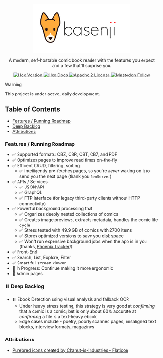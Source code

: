 <p align="center">
  <picture>
    <source media="(prefers-color-scheme: dark)" srcset="https://raw.githubusercontent.com/camatcode/basenji/refs/heads/main/assets/basenji-logo-dark2.png">
    <source media="(prefers-color-scheme: light)" srcset="https://raw.githubusercontent.com/camatcode/basenji/refs/heads/main/assets/basenji-logo-light2.png">
    <img alt="basenji logo" src="https://raw.githubusercontent.com/camatcode/basenji/refs/heads/main/assets/basenji-logo-light2.png" width="320">
  </picture>
</p>

<p align="center">
  A modern, self-hostable comic book reader with the features you expect and a few that'll surprise you.
</p>


<p align="center">
  <a href="https://hex.pm/packages/basenji">
    <img alt="Hex Version" src="https://img.shields.io/hexpm/v/basenji.svg">
  </a>

  <a href="https://hexdocs.pm/basenji">
    <img alt="Hex Docs" src="http://img.shields.io/badge/hex.pm-docs-green.svg?style=flat">
  </a
  -->
  
  <a href="https://opensource.org/licenses/Apache-2.0">
    <img alt="Apache 2 License" src="https://img.shields.io/hexpm/l/oban">
  </a>

<a href="https://mastodon.social/@scrum_log" target="_blank" rel="noopener noreferrer">
    <img alt="Mastodon Follow" src="https://img.shields.io/badge/mastodon-%40scrum__log%40mastodon.social-purple?color=6364ff">
  </a>

</p>


> [!WARNING]  
> This project is under active, daily development.



## Table of Contents

- [Features / Running Roadmap](#features--running-roadmap)
- [Deep Backlog](#deep-backlog)
- [Attributions](#attributions)


### Features / Running Roadmap

* ✅ Supported formats:  CBZ, CBR, CBT, CB7, and PDF
* ✅ Optimizes pages to improve read times on-the-fly
* ✅ Efficent CRUD, filtering, sorting
  *  ✅ Intelligently pre-fetches pages, so you're *never* waiting on it to send you the next page (thank you `GenServer`)
* ✅ APIs / Services
  * ✅ JSON:API
  * ✅ GraphQL
  * ✅ FTP interface (for legacy third-party clients without HTTP connectivity)
* ✅ Powerful background processing that
  * ✅ Organizes deeply nested collections of comics
  * ✅ Creates image previews, extracts metadata, handles the comic life cycle
  * ✅ Stress tested with 49.9 GB of comics with 2700 items
  * ✅ Stores optimized versions to save you disk space
  * ✅ Won't run expensive background jobs when the app is in you (thanks, [Phoenix.Tracker](https://hexdocs.pm/phoenix_pubsub/Phoenix.Tracker.html)!)
*  ✅ Front-End
  * ✅  Search, List, Explore, Filter
  * ✅ Smart full screen viewer
  * 🚧 In Progress: Continue making  it more ergonomic
  * 🚧 Admin pages

### ⏸️ Deep Backlog

* ⏸️ [Ebook Detection using visual analysis and fallback OCR](https://github.com/camatcode/basenji/pull/44)
  * Under heavy stress testing, this strategy is very good at *confirming* that a comic is a comic; but is only about 60% accurate at *confirming* a file is a text-heavy ebook
  * Edge cases include - poetry, poorly scanned pages, misaligned text blocks, interview formats, magazines

### Attributions

* <a href="https://www.flaticon.com/free-icons/purebred" title="purebred icons">Purebred icons created by Chanut-is-Industries - Flaticon</a>
